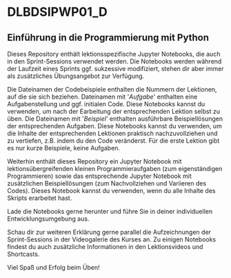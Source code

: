 # DLBDSIPWP01_D
## Einführung in die Programmierung mit Python

Dieses Repository enthält lektionsspezifische Jupyter Notebooks, die auch in den Sprint-Sessions verwendet werden. Die Notebooks werden während der Laufzeit eines Sprints ggf. sukzessive modifiziert, stehen dir aber immer als zusätzliches Übungsangebot zur Verfügung.

Die Dateinamen der Codebeispiele enthalten die Nummern der Lektionen, auf die sie sich beziehen. Dateinamen mit '_Aufgabe_' enthalten eine Aufgabenstellung und ggf. initialen Code. Diese Notebooks kannst du verwenden, um nach der Earbeitung der entsprechenden Lektion selbst zu üben. Die Dateinamen mit '_Beispiel_' enthalten ausführbare Beispiellösungen der entsprechenden Aufgaben. Diese Notebooks kannst du verwenden, um die Inhalte der entsprechenden Lektionen praktisch nachzuvollziehen und zu vertiefen, z.B. indem du den Code veränderst. Für die erste Lektion gibt es nur kurze Beispiele, keine Aufgaben. 

Weiterhin enthält dieses Repository ein Jupyter Notebook mit lektionsübergreifenden kleinen Programmieraufgaben (zum eigenständigen Programmieren) sowie das entsprechende Jupyter Notebook mit zusätzlichen Beispiellösungen (zum Nachvollziehen und Variieren des Codes). Dieses Notebook kannst du verwenden, wenn du alle Inhalte des Skripts erarbeitet hast.

Lade die Notebooks gerne herunter und führe Sie in deiner individuellen Entwicklungsumgebung aus.

Schau dir zur weiteren Erklärung gerne parallel die Aufzeichnungen der Sprint-Sessions in der Videogalerie des Kurses an. 
Zu einigen Notebooks findest du auch zusätzliche Informationen in den Lektionsvideos und Shortcasts.

Viel Spaß und Erfolg beim Üben!
